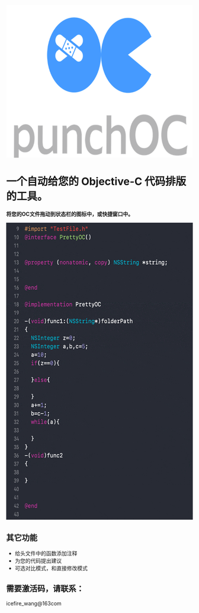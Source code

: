 <p align="center" >
<img src="https://github.com/icefirewang/PunchOC/blob/master/res/GitHubIcon.png" width ="700" height="412" title="punchOC"/>
 </p>
 
# 一个自动给您的 Objective-C 代码排版的工具。
**将您的OC文件拖动到状态栏的图标中，或快捷窗口中。**
<p align="center" >
<img src="https://github.com/icefirewang/PunchOC/blob/master/res/show.gif" width ="578" height="800" title="punchOC"/>
 </p>


## 其它功能
* 给头文件中的函数添加注释
* 为您的代码提出建议
* 可选对比模式，和直接修改模式

## 需要激活码，请联系：
icefire_wang@163com
